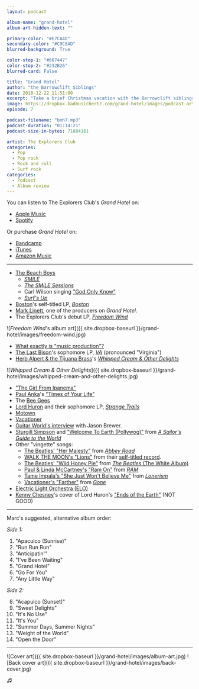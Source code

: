 ```yaml
---
layout: podcast

album-name: "grand-hotel"
album-art-hidden-text: ""

primary-color: "#E7CA4D"
secondary-color: "#C9C8AD"
blurred-background: True

color-stop-1: "#667447"
color-stop-2: "#232B26"
blurred-card: False

title: "Grand Hotel"
author: "the Barrowclift Siblings"
date: 2018-12-22 11:51:00
excerpt: "Take a brief Christmas vacation with the Barrowclift siblings as they soak up the warm vibes of The Explorers Club's *Grand Hotel*."
image: https://dropbox.badmusichertz.com/grand-hotel/images/podcast-art.jpg
episode: 7

podcast-filename: "bmh7.mp3"
podcast-duration: "01:14:21"
podcast-size-in-bytes: 71884161

artist: The Explorers Club
categories:
  - Pop
  - Pop rock
  - Rock and roll
  - Surf rock
categories:
  - Podcast
  - Album review
---
```


You can listen to The Explorers Club's *Grand Hotel* on:

* [Apple Music](https://itunes.apple.com/us/album/grand-hotel/520454399)
* [Spotify](https://open.spotify.com/artist/1CR8qMZVkRSoIioetcA8u3)

Or purchase *Grand Hotel* on:

* [Bandcamp](https://theexplorersclub.bandcamp.com)
* [iTunes](https://itunes.apple.com/us/album/grand-hotel/520454399)
* [Amazon Music](https://www.amazon.com/Grand-Hotel-Explorers-Club/dp/B01JH9MGZG/ref=sr_1_1?ie=UTF8&qid=1545494530&sr=8-1&keywords=the+explorers+club+grand+hotel)

-----

* [The Beach Boys](https://en.wikipedia.org/wiki/The_Beach_Boys)
	- [*SMiLE*](https://en.wikipedia.org/wiki/Smile_(The_Beach_Boys_album))
	- [*The SMiLE Sessions*](https://en.wikipedia.org/wiki/The_Smile_Sessions)
	- Carl Wilson singing ["God Only Know"](https://en.wikipedia.org/wiki/God_Only_Knows)
	- [*Surf's Up*](https://en.wikipedia.org/wiki/Surf%27s_Up_(album))
* [Boston](https://en.wikipedia.org/wiki/Boston_(band))'s self-titled LP, [*Boston*](https://en.wikipedia.org/wiki/Boston_(album))
* [Mark Linett](https://en.wikipedia.org/wiki/Mark_Linett), one of the producers on *Grand Hotel*.
* The Explorers Club's debut LP, [*Freedom Wind*](https://theexplorersclub.bandcamp.com/album/freedom-wind)

![*Freedom Wind*'s album art]({{ site.dropbox-baseurl }}/grand-hotel/images/freedom-wind.jpg)

* [What exactly is "music production"?](https://en.wikipedia.org/wiki/Record_producer)
* [The Last Bison](https://www.thelastbison.com)'s sophomore LP, [*VA*](https://thelastbison.bandcamp.com/album/va) (pronounced "Virginia")
* [Herb Alpert & the Tijuana Brass](https://en.wikipedia.org/wiki/Herb_Alpert)'s [*Whipped Cream & Other Delights*](https://en.wikipedia.org/wiki/Whipped_Cream_%26_Other_Delights)

![*Whipped Cream & Other Delights*]({{ site.dropbox-baseurl }}/grand-hotel/images/whipped-cream-and-other-delights.jpg)

* ["The Girl From Ipanema"](https://www.youtube.com/watch?v=8PYKOo_jgJo)
* [Paul Anka](https://en.wikipedia.org/wiki/Paul_Anka)'s ["Times of Your Life"](https://www.youtube.com/watch?v=wtxanSrNdN8)
* The [Bee Gees](https://en.wikipedia.org/wiki/Bee_Gees)
* [Lord Huron](https://en.wikipedia.org/wiki/Lord_Huron) and their sophomore LP, [*Strange Trails*](https://en.wikipedia.org/wiki/Strange_Trails)
* [Motown](https://en.wikipedia.org/wiki/Motown)
* [Vacationer](https://vacationermusic.com)
* [Guitar World's interview](https://www.guitarworld.com/features/interview-jason-brewer-explorers-club-discusses-their-new-album-grand-hotel) with Jason Brewer.
* [Sturgill Simpson](https://en.wikipedia.org/wiki/Sturgill_Simpson) and ["Welcome To Earth (Pollywog)"](https://www.youtube.com/watch?v=LBEAyFHlSAo) from [*A Sailor's Guide to the World*](https://en.wikipedia.org/wiki/A_Sailor%27s_Guide_to_Earth)
* Other "vingette" songs:
	- [The Beatles' "Her Majesty"](https://www.youtube.com/watch?v=Mh1hKt5kQ_4) from [*Abbey Road*](https://en.wikipedia.org/wiki/Abbey_Road)
	- [WALK THE MOON's "Lions"](https://www.youtube.com/watch?v=ZGSRWwfwaWU) from their [self-titled record](https://en.wikipedia.org/wiki/Walk_the_Moon_(album)).
	- [The Beatles' "Wild Honey Pie"](https://www.youtube.com/watch?v=l-ekNlk5VDM) from [*The Beatles* (The White Album)](https://en.wikipedia.org/wiki/The_Beatles_(album))
	- [Paul & Linda McCartney's "Ram On"](https://www.youtube.com/watch?v=2Swl9Iqh6DQ) from [*RAM*](https://en.wikipedia.org/wiki/Ram_(album))
	- [Tame Impala's "She Just Won't Believe Me"](https://www.youtube.com/watch?v=NY2LDVPu0Kc) from [*Lonerism*](https://en.wikipedia.org/wiki/Lonerism)
	- [Vacationer's "Farther"](https://www.youtube.com/watch?v=nOXUBxzrYrQ) from [*Gone*](https://en.wikipedia.org/wiki/Gone_(Vacationer_album))
* [Electric Light Orchestra (ELO)](https://en.wikipedia.org/wiki/Electric_Light_Orchestra)
* [Kenny Chesney](https://en.wikipedia.org/wiki/Kenny_Chesney)'s cover of Lord Huron's ["Ends of the Earth"](https://www.youtube.com/watch?v=Nf_qO8BTz1Y) (NOT GOOD)

-----

Marc's suggested, alternative album order:

*Side 1:*

1. "Apaculco (Sunrise)"
2. "Run Run Run"
3. "Anticipatin'"
4. "I've Been Waiting"
5. "Grand Hotel"
6. "Go For You"
7. "Any Little Way"

*Side 2:*

8. "Acapulco (Sunset)"
9. "Sweet Delights"
10. "It's No Use"
11. "It's You"
12. "Summer Days, Summer Nights"
13. "Weight of the World"
14. "Open the Door"

-----

![Cover art]({{ site.dropbox-baseurl }}/grand-hotel/images/album-art.jpg)
![Back cover art]({{ site.dropbox-baseurl }}/grand-hotel/images/back-cover.jpg)

♫︎